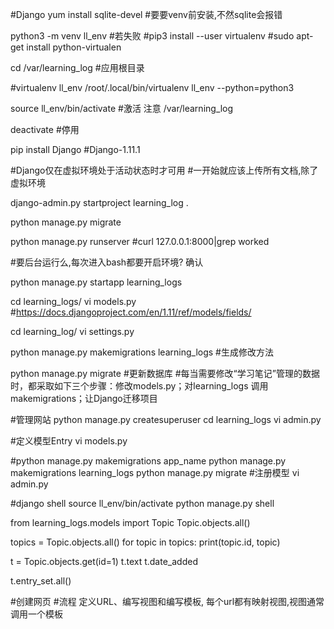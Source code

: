 #Django
yum install sqlite-devel
#要要venv前安装,不然sqlite会报错

python3 -m venv ll_env
#若失败
#pip3 install --user virtualenv
#sudo apt-get install python-virtualen

cd /var/learning_log
#应用根目录

#virtualenv ll_env
/root/.local/bin/virtualenv ll_env --python=python3

source ll_env/bin/activate
#激活 注意 /var/learning_log

deactivate
#停用

pip install Django
#Django-1.11.1

#Django仅在虚拟环境处于活动状态时才可用
#一开始就应该上传所有文档,除了虚拟环境

django-admin.py startproject learning_log .

python manage.py migrate

python manage.py runserver
#curl 127.0.0.1:8000|grep worked

#要后台运行么,每次进入bash都要开启环境? 确认

python manage.py startapp learning_logs

cd learning_logs/
vi models.py 
#https://docs.djangoproject.com/en/1.11/ref/models/fields/

cd learning_log/
vi settings.py

python manage.py makemigrations learning_logs
#生成修改方法

python manage.py migrate
#更新数据库
#每当需要修改“学习笔记”管理的数据时，都采取如下三个步骤：修改models.py；对learning_logs 调用makemigrations；让Django迁移项目


#管理网站
python manage.py createsuperuser
cd learning_logs
vi admin.py


#定义模型Entry
vi models.py

#python manage.py makemigrations app_name
python manage.py makemigrations learning_logs
python manage.py migrate
#注册模型
vi admin.py

#django shell
source ll_env/bin/activate
python manage.py shell

from learning_logs.models import Topic
Topic.objects.all()

topics = Topic.objects.all()
for topic in topics:
	print(topic.id, topic)

t = Topic.objects.get(id=1)
t.text
t.date_added

t.entry_set.all()




#创建网页
#流程 定义URL、编写视图和编写模板, 每个url都有映射视图,视图通常调用一个模板






